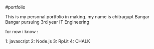 #portfolio

This is my personal portfolio in making.
my name is chitragupt Bangar Bangar
pursuing 3rd year IT Engineering

for now i know :

1: javascript 
2: Node.js
3: Rpl.it
4: CHALK